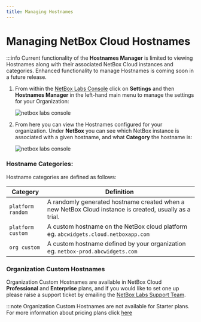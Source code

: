 ```yaml
---
title: Managing Hostnames
---
```

# Managing NetBox Cloud Hostnames

:::info
    Current functionality of the **Hostnames Manager** is limited to viewing Hostnames along with their associated NetBox Cloud instances and categories. Enhanced functionality to manage Hostnames is coming soon in a future release.

1. From within the [NetBox Labs Console](https://console.netboxlabs.com) click on **Settings** and then **Hostnames Manager** in the left-hand main menu to manage the settings for your Organization:

    ![netbox labs console](../images/console/settings.png)

2. From here you can view the Hostnames configured for your organization. Under **NetBox** you can see which NetBox instance is associated with a given hostname, and what **Category** the hostname is:

    ![netbox labs console](../images/console/hostnames_view.png)


### Hostname Categories:

Hostname categories are defined as follows:

| Category | Definition |
|----------|------------|
| `platform random` | A randomly generated hostname created when a new NetBox Cloud instance is created, usually as a trial. |
| `platform custom` | A custom hostname on the NetBox cloud platform eg. `abcwidgets.cloud.netboxapp.com` |
| `org custom` | A custom hostname defined by your organization eg. `netbox-prod.abcwidgets.com`|

### Organization Custom Hostnames

Organization Custom Hostnames are available in NetBox Cloud **Professional** and **Enterprise** plans, and if you would like to set one up please raise a support ticket by emailing the [NetBox Labs Support Team](mailto:support@netboxlabs.com).

:::note
    Organization Custom Hostnames are not available for Starter plans. For more information about pricing plans click [here](https://netboxlabs.com/pricing/)